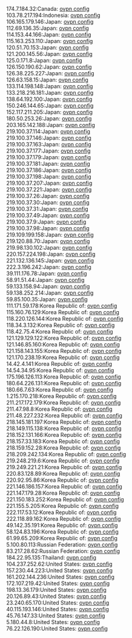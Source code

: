 174.7.184.32:Canada: [ovpn config](vpn/174_7_184_32.ovpn)  
103.78.217.194:Indonesia: [ovpn config](vpn/103_78_217_194.ovpn)  
106.165.179.146:Japan: [ovpn config](vpn/106_165_179_146.ovpn)  
112.69.136.35:Japan: [ovpn config](vpn/112_69_136_35.ovpn)  
114.153.44.166:Japan: [ovpn config](vpn/114_153_44_166.ovpn)  
115.163.253.110:Japan: [ovpn config](vpn/115_163_253_110.ovpn)  
120.51.70.153:Japan: [ovpn config](vpn/120_51_70_153.ovpn)  
121.200.145.56:Japan: [ovpn config](vpn/121_200_145_56.ovpn)  
125.0.171.8:Japan: [ovpn config](vpn/125_0_171_8.ovpn)  
126.150.190.62:Japan: [ovpn config](vpn/126_150_190_62.ovpn)  
126.38.225.227:Japan: [ovpn config](vpn/126_38_225_227.ovpn)  
126.63.158.15:Japan: [ovpn config](vpn/126_63_158_15.ovpn)  
133.114.198.148:Japan: [ovpn config](vpn/133_114_198_148.ovpn)  
133.218.216.181:Japan: [ovpn config](vpn/133_218_216_181.ovpn)  
138.64.192.100:Japan: [ovpn config](vpn/138_64_192_100.ovpn)  
150.246.144.65:Japan: [ovpn config](vpn/150_246_144_65.ovpn)  
152.117.211.205:Japan: [ovpn config](vpn/152_117_211_205.ovpn)  
180.50.253.26:Japan: [ovpn config](vpn/180_50_253_26.ovpn)  
203.165.142.188:Japan: [ovpn config](vpn/203_165_142_188.ovpn)  
219.100.37.114:Japan: [ovpn config](vpn/219_100_37_114.ovpn)  
219.100.37.146:Japan: [ovpn config](vpn/219_100_37_146.ovpn)  
219.100.37.163:Japan: [ovpn config](vpn/219_100_37_163.ovpn)  
219.100.37.177:Japan: [ovpn config](vpn/219_100_37_177.ovpn)  
219.100.37.179:Japan: [ovpn config](vpn/219_100_37_179.ovpn)  
219.100.37.181:Japan: [ovpn config](vpn/219_100_37_181.ovpn)  
219.100.37.186:Japan: [ovpn config](vpn/219_100_37_186.ovpn)  
219.100.37.198:Japan: [ovpn config](vpn/219_100_37_198.ovpn)  
219.100.37.207:Japan: [ovpn config](vpn/219_100_37_207.ovpn)  
219.100.37.221:Japan: [ovpn config](vpn/219_100_37_221.ovpn)  
219.100.37.26:Japan: [ovpn config](vpn/219_100_37_26.ovpn)  
219.100.37.30:Japan: [ovpn config](vpn/219_100_37_30.ovpn)  
219.100.37.31:Japan: [ovpn config](vpn/219_100_37_31.ovpn)  
219.100.37.49:Japan: [ovpn config](vpn/219_100_37_49.ovpn)  
219.100.37.9:Japan: [ovpn config](vpn/219_100_37_9.ovpn)  
219.100.37.98:Japan: [ovpn config](vpn/219_100_37_98.ovpn)  
219.109.199.158:Japan: [ovpn config](vpn/219_109_199_158.ovpn)  
219.120.88.70:Japan: [ovpn config](vpn/219_120_88_70.ovpn)  
219.98.130.102:Japan: [ovpn config](vpn/219_98_130_102.ovpn)  
220.157.224.198:Japan: [ovpn config](vpn/220_157_224_198.ovpn)  
221.132.136.145:Japan: [ovpn config](vpn/221_132_136_145.ovpn)  
222.3.196.242:Japan: [ovpn config](vpn/222_3_196_242.ovpn)  
39.111.176.78:Japan: [ovpn config](vpn/39_111_176_78.ovpn)  
58.91.51.44:Japan: [ovpn config](vpn/58_91_51_44.ovpn)  
59.133.158.94:Japan: [ovpn config](vpn/59_133_158_94.ovpn)  
59.138.252.214:Japan: [ovpn config](vpn/59_138_252_214.ovpn)  
59.85.100.35:Japan: [ovpn config](vpn/59_85_100_35.ovpn)  
111.171.59.178:Korea Republic of: [ovpn config](vpn/111_171_59_178.ovpn)  
115.160.76.129:Korea Republic of: [ovpn config](vpn/115_160_76_129.ovpn)  
118.220.126.144:Korea Republic of: [ovpn config](vpn/118_220_126_144.ovpn)  
118.34.3.132:Korea Republic of: [ovpn config](vpn/118_34_3_132.ovpn)  
118.42.75.4:Korea Republic of: [ovpn config](vpn/118_42_75_4.ovpn)  
121.129.129.122:Korea Republic of: [ovpn config](vpn/121_129_129_122.ovpn)  
121.146.85.160:Korea Republic of: [ovpn config](vpn/121_146_85_160.ovpn)  
121.158.143.155:Korea Republic of: [ovpn config](vpn/121_158_143_155.ovpn)  
121.170.238.19:Korea Republic of: [ovpn config](vpn/121_170_238_19.ovpn)  
14.42.4.141:Korea Republic of: [ovpn config](vpn/14_42_4_141.ovpn)  
14.54.34.95:Korea Republic of: [ovpn config](vpn/14_54_34_95.ovpn)  
175.196.126.113:Korea Republic of: [ovpn config](vpn/175_196_126_113.ovpn)  
180.64.226.131:Korea Republic of: [ovpn config](vpn/180_64_226_131.ovpn)  
180.66.7.63:Korea Republic of: [ovpn config](vpn/180_66_7_63.ovpn)  
1.215.170.218:Korea Republic of: [ovpn config](vpn/1_215_170_218.ovpn)  
211.217.172.179:Korea Republic of: [ovpn config](vpn/211_217_172_179.ovpn)  
211.47.98.8:Korea Republic of: [ovpn config](vpn/211_47_98_8.ovpn)  
211.48.227.232:Korea Republic of: [ovpn config](vpn/211_48_227_232.ovpn)  
218.145.181.197:Korea Republic of: [ovpn config](vpn/218_145_181_197.ovpn)  
218.149.115.138:Korea Republic of: [ovpn config](vpn/218_149_115_138.ovpn)  
218.152.131.166:Korea Republic of: [ovpn config](vpn/218_152_131_166.ovpn)  
218.157.33.183:Korea Republic of: [ovpn config](vpn/218_157_33_183.ovpn)  
218.159.152.28:Korea Republic of: [ovpn config](vpn/218_159_152_28.ovpn)  
218.209.242.134:Korea Republic of: [ovpn config](vpn/218_209_242_134.ovpn)  
219.248.219.6:Korea Republic of: [ovpn config](vpn/219_248_219_6.ovpn)  
219.249.221.21:Korea Republic of: [ovpn config](vpn/219_249_221_21.ovpn)  
220.83.128.89:Korea Republic of: [ovpn config](vpn/220_83_128_89.ovpn)  
220.92.95.86:Korea Republic of: [ovpn config](vpn/220_92_95_86.ovpn)  
221.146.186.157:Korea Republic of: [ovpn config](vpn/221_146_186_157.ovpn)  
221.147.179.28:Korea Republic of: [ovpn config](vpn/221_147_179_28.ovpn)  
221.150.183.252:Korea Republic of: [ovpn config](vpn/221_150_183_252.ovpn)  
221.155.5.205:Korea Republic of: [ovpn config](vpn/221_155_5_205.ovpn)  
222.117.53.12:Korea Republic of: [ovpn config](vpn/222_117_53_12.ovpn)  
222.118.89.162:Korea Republic of: [ovpn config](vpn/222_118_89_162.ovpn)  
49.142.35.191:Korea Republic of: [ovpn config](vpn/49_142_35_191.ovpn)  
58.124.83.196:Korea Republic of: [ovpn config](vpn/58_124_83_196.ovpn)  
61.99.65.209:Korea Republic of: [ovpn config](vpn/61_99_65_209.ovpn)  
5.100.80.113:Russian Federation: [ovpn config](vpn/5_100_80_113.ovpn)  
83.217.28.62:Russian Federation: [ovpn config](vpn/83_217_28_62.ovpn)  
184.22.95.135:Thailand: [ovpn config](vpn/184_22_95_135.ovpn)  
104.237.252.62:United States: [ovpn config](vpn/104_237_252_62.ovpn)  
157.230.44.223:United States: [ovpn config](vpn/157_230_44_223.ovpn)  
161.202.144.236:United States: [ovpn config](vpn/161_202_144_236.ovpn)  
172.107.219.42:United States: [ovpn config](vpn/172_107_219_42.ovpn)  
198.13.36.179:United States: [ovpn config](vpn/198_13_36_179.ovpn)  
20.126.89.43:United States: [ovpn config](vpn/20_126_89_43.ovpn)  
23.240.65.170:United States: [ovpn config](vpn/23_240_65_170.ovpn)  
40.115.193.146:United States: [ovpn config](vpn/40_115_193_146.ovpn)  
45.76.147.33:United States: [ovpn config](vpn/45_76_147_33.ovpn)  
5.180.44.8:United States: [ovpn config](vpn/5_180_44_8.ovpn)  
76.22.126.190:United States: [ovpn config](vpn/76_22_126_190.ovpn)  
